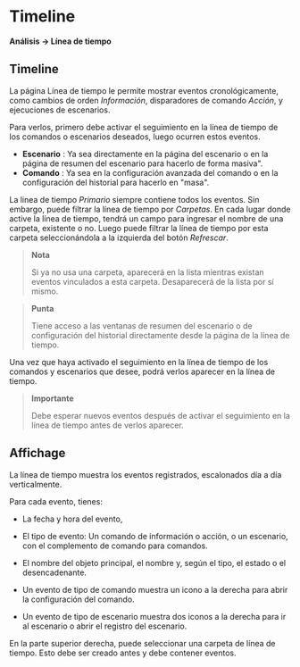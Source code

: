 # Timeline
**Análisis → Línea de tiempo**

## Timeline

La página Línea de tiempo le permite mostrar eventos cronológicamente, como cambios de orden *Información*, disparadores de comando *Acción*, y ejecuciones de escenarios.

Para verlos, primero debe activar el seguimiento en la línea de tiempo de los comandos o escenarios deseados, luego ocurren estos eventos.

- **Escenario** : Ya sea directamente en la página del escenario o en la página de resumen del escenario para hacerlo de forma masiva".
- **Comando** : Ya sea en la configuración avanzada del comando o en la configuración del historial para hacerlo en "masa".

La linea de tiempo *Primario* siempre contiene todos los eventos. Sin embargo, puede filtrar la línea de tiempo por *Carpetas*. En cada lugar donde active la línea de tiempo, tendrá un campo para ingresar el nombre de una carpeta, existente o no.
Luego puede filtrar la línea de tiempo por esta carpeta seleccionándola a la izquierda del botón *Refrescar*.

> **Nota**
>
> Si ya no usa una carpeta, aparecerá en la lista mientras existan eventos vinculados a esta carpeta. Desaparecerá de la lista por sí mismo.

> **Punta**
>
> Tiene acceso a las ventanas de resumen del escenario o de configuración del historial directamente desde la página de la línea de tiempo.

Una vez que haya activado el seguimiento en la línea de tiempo de los comandos y escenarios que desee, podrá verlos aparecer en la línea de tiempo.

> **Importante**
>
> Debe esperar nuevos eventos después de activar el seguimiento en la línea de tiempo antes de verlos aparecer.

## Affichage

La línea de tiempo muestra los eventos registrados, escalonados día a día verticalmente.

Para cada evento, tienes:

- La fecha y hora del evento,
- El tipo de evento: Un comando de información o acción, o un escenario, con el complemento de comando para comandos.
- El nombre del objeto principal, el nombre y, según el tipo, el estado o el desencadenante.

- Un evento de tipo de comando muestra un icono a la derecha para abrir la configuración del comando.
- Un evento de tipo de escenario muestra dos iconos a la derecha para ir al escenario o abrir el registro del escenario.

En la parte superior derecha, puede seleccionar una carpeta de línea de tiempo. Esto debe ser creado antes y debe contener eventos.
